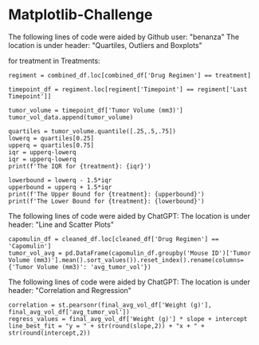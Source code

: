 # Matplotlib-Challenge

The following lines of code were aided by Github user: "benanza"
The location is under header: "Quartiles, Outliers and Boxplots"

for treatment in Treatments:
    
    regiment = combined_df.loc[combined_df['Drug Regimen'] == treatment]

    timepoint_df = regiment.loc[regiment['Timepoint'] == regiment['Last Timepoint']]

    tumor_volume = timepoint_df['Tumor Volume (mm3)']
    tumor_vol_data.append(tumor_volume)   
    
    quartiles = tumor_volume.quantile([.25,.5,.75])
    lowerq = quartiles[0.25]
    upperq = quartiles[0.75]
    iqr = upperq-lowerq
    iqr = upperq-lowerq
    print(f'The IQR for {treatment}: {iqr}')

    lowerbound = lowerq - 1.5*iqr
    upperbound = upperq + 1.5*iqr
    print(f'The Upper Bound for {treatment}: {upperbound}')
    print(f'The Lower Bound for {treatment}: {lowerbound}')
    
The following lines of code were aided by ChatGPT:
The location is under header: "Line and Scatter Plots"
    
    capomulin_df = cleaned_df.loc[cleaned_df['Drug Regimen'] == 'Capomulin']
    tumor_vol_avg = pd.DataFrame(capomulin_df.groupby('Mouse ID')['Tumor Volume (mm3)'].mean().sort_values()).reset_index().rename(columns={'Tumor Volume (mm3)': 'avg_tumor_vol'})

The following lines of code were aided by ChatGPT:
The location is under header: "Correlation and Regression"

    correlation = st.pearsonr(final_avg_vol_df['Weight (g)'], final_avg_vol_df['avg_tumor_vol'])
    regress_values = final_avg_vol_df['Weight (g)'] * slope + intercept
    line_best_fit = "y = " + str(round(slope,2)) + "x + " + str(round(intercept,2))
